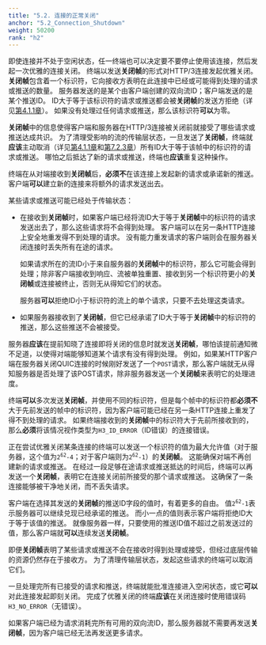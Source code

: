 ```yaml
---
title: "5.2. 连接的正常关闭"
anchor: "5.2_Connection_Shutdown"
weight: 50200
rank: "h2"
---
```


即使连接并不处于空闲状态，任一终端也可以决定要不要停止使用该连接，然后发起一次优雅的连接关闭。
终端以发送**关闭帧**的形式对HTTP/3连接发起优雅关闭。
**关闭帧**包含着一个标识符，它向接收方表明在此连接中已经或可能得到处理的请求或推送的数量。
服务器发送的是某个由客户端创建的双向流ID；客户端发送的是某个推送ID。
ID大于等于该标识符的请求或推送都会被**关闭帧**的发送方拒绝（详见[第4.1.1章]()）。
如果没有处理过任何请求或推送，那么该标识符**可以**为零。

**关闭帧**中的信息使得客户端和服务器在HTTP/3连接被关闭前就接受了哪些请求或推送达成共识。
为了清理受影响的流的传输层状态，一旦发送了**关闭帧**，终端就**应该**主动取消（详见[第4.1.1章]()和[第7.2.3章]()）所有ID大于等于该帧中的标识符的请求或推送。
哪怕之后抵达了新的请求或推送，终端也**应该**重复这种操作。

终端在从对端接收到**关闭帧**后，**必须不**在该连接上发起新的请求或承诺新的推送。
客户端**可以**建立新的连接来将额外的请求发送出去。

某些请求或推送可能已经处于传输状态：

* 在接收到**关闭帧**时，如果客户端已经将流ID大于等于**关闭帧**中的标识符的请求发送出去了，那么这些请求将不会得到处理。
客户端可以在另一条HTTP连接上安全地重发得不到处理的请求。
没有能力重发请求的客户端则会在服务器关闭连接时丢失所有在途的请求。

  如果请求所在的流ID小于来自服务器的**关闭帧**中的标识符，那么它可能会得到处理；除非客户端接收到响应、流被单独重置、接收到另一个标识符更小的**关闭帧**或连接被终止，否则无从得知它们的状态。

  服务器**可以**拒绝ID小于标识符的流上的单个请求，只要不去处理这类请求。

* 如果服务器接收到了**关闭帧**，但它已经承诺了ID大于等于**关闭帧**中的标识符的推送，那么这些推送不会被接受。

服务器**应该**在提前知晓了连接即将关闭的信息时就发送**关闭帧**，哪怕该提前通知微不足道，以使得对端能够知道某个请求有没有得到处理。
例如，如果某HTTP客户端在服务器关闭QUIC连接的时候刚好发送了一个`POST`请求，那么客户端就无从得知服务器是否处理了该POST请求，除非服务器发送一个**关闭帧**来表明它的处理进度。

终端**可以**多次发送**关闭帧**，并使用不同的标识符，但是每个帧中的标识符都**必须不**大于先前发送的帧中的标识符，因为客户端可能已经在另一条HTTP连接上重发了得不到处理的请求。
如果终端接收到的**关闭帧**中的标识符大于先前所接收到的，那么**必须**将该情况视作类型为`H3_ID_ERROR`（ID错误）的连接错误。

正在尝试优雅关闭某条连接的终端可以发送一个标识符的值为最大允许值（对于服务器，这个值为<code>2<sup>62</sup>-4</code>；对于客户端则为<code>2<sup>62</sup>-1</code>）的**关闭帧**。
这能确保对端不再创建新的请求或推送。
在经过一段足够在途请求或推送抵达的时间后，终端可以再发送一个**关闭帧**，表明它在连接关闭前所接受的那个请求或推送。
这确保了一条连接能够被干净地关闭，而不丢失请求。

客户端在选择其发送的**关闭帧**的推送ID字段的值时，有着更多的自由。
值<code>2<sup>62</sup>-1</code>表示服务器可以继续兑现已经承诺的推送。
而小一点的值则表示客户端将拒绝ID大于等于该值的推送。
就像服务器一样，只要使用的推送ID值不超过之前发送过的值，那么客户端就**可以**连续发送**关闭帧**。

即便**关闭帧**表明了某些请求或推送不会在接收时得到处理或接受，但经过底层传输的资源仍然存在于接收方。
为了清理传输层状态，发起这些请求的终端可以取消它们。

一旦处理完所有已接受的请求和推送，终端就能批准连接进入空闲状态，或它**可以**对此连接发起即刻关闭。
完成了优雅关闭的终端**应该**在关闭连接时使用错误码`H3_NO_ERROR`（无错误）。

如果客户端已经为请求消耗完所有可用的双向流ID，那么服务器就不需要再发送**关闭帧**，因为客户端已经无法再发送更多请求。
